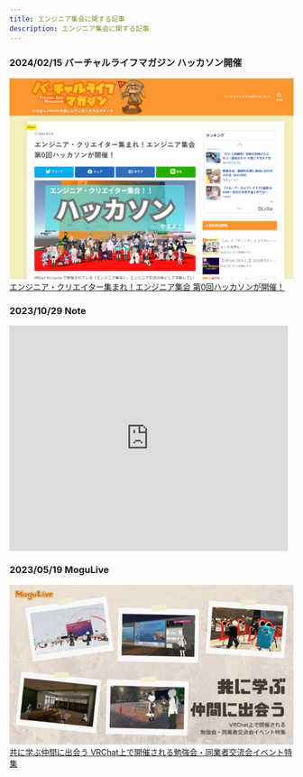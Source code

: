 ```yaml
---
title: エンジニア集会に関する記事
description: エンジニア集会に関する記事
---
```


### 2024/02/15 バーチャルライフマガジン ハッカソン開催
![バーチャルライフマガジン](../../../assets/BLMhackason.png)
[エンジニア・クリエイター集まれ！エンジニア集会 第0回ハッカソンが開催！](https://vr-lifemagazine.com/vrengassoc-hackathon-0/)


### 2023/10/29 Note
<iframe class="note-embed" src="https://note.com/embed/notes/n43aaa44e2420" style="border: 0; display: block; max-width: 99%; width: 494px; padding: 0px; margin: 10px 0px; position: static; visibility: visible;" height="400"></iframe><script async src="https://note.com/scripts/embed.js" charset="utf-8"></script>

### 2023/05/19 MoguLive 
![MoguLive画像](../../../assets/Mogulive.webp)
[共に学ぶ仲間に出会う VRChat上で開催される勉強会・同業者交流会イベント特集](https://www.moguravr.com/vrchat-study-meeting-and-business-networking-meetings-featured-events/)


